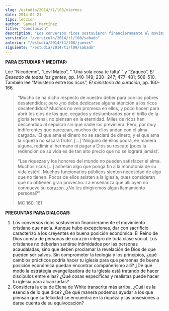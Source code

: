 ```yaml
---
slug: /estudia/2014/t1/l08/viernes
date: 2014-02-21
tipo: leccion
author: Samuel Martínez
title: "Conclusión"
description: "Los conversos ricos sostuvieron financieramente el movimiento cristiano que nacía. Aunque hubo excepciones, dar con sacrificio caracterizó a los creyentes en buena posición económica. El Reino de Dios consta de personas de corazón íntegro de toda clase social. Los cristianos no deberían sentirse intimidados por las personas acaudaladas, sino que deben proclamar la revelación de Dios de que pueden ser salvos."
versiculo: "/versiculo/2014/t1/l08/sabado"
anterior: "/estudia/2014/t1/l08/jueves"
siguiente: "/estudia/2014/t1/l09/sabado"
---
```


**PARA ESTUDIAR Y MEDITAR:**

Lee “Nicodemo”, “Leví Mateo”, “ ‘Una sola cosa te falta’ ” y “Zaqueo”, _El Deseado de todas las gentes_, pp. 140-149; 238- 247; 477-481; 506-510. También lee “Ministerio entre los ricos”, _El ministerio de curación_, pp. 160-166.

> “Mucho se ha dicho respecto de nuestro deber para con los pobres desatendidos; pero ¿no debe dedicarse alguna atención a los ricos desatendidos? Muchos no ven promesa en ellos, y poco hacen para abrir los ojos de los que, cegados y deslumbrados por el brillo de la gloria terrenal, no piensan en la eternidad. Miles de ricos han descendido al sepulcro sin que nadie los previniera. Pero, por muy indiferentes que parezcan, muchos de ellos andan con el alma cargada. ‘El que ama el dinero no se saciará de dinero; y el que ama la riqueza no sacará fruto’. [...] ‘Ninguno de ellos podrá, en manera alguna, redimir al hermano ni pagar a Dios su rescate (pues la redención de su vida es de tan alto precio que no se logrará jamás)’.
>
> “Las riquezas y los honores del mundo no pueden satisfacer el alma. Muchos ricos [...] anhelan algo que ponga fin a la monotonía de su vida estéril. Muchos funcionarios públicos sienten necesidad de algo que no tienen. Pocos de ellos asisten a la iglesia, pues consideran que no obtienen gran provecho. La enseñanza que allí oyen no conmueve su corazón. ¿No les dirigiremos algún llamamiento personal?”
>
> MC 160, 161

**PREGUNTAS PARA DIALOGAR:**

1.  Los conversos ricos sostuvieron financieramente el movimiento cristiano que nacía. Aunque hubo excepciones, dar con sacrificio caracterizó a los creyentes en buena posición económica. El Reino de Dios consta de personas de corazón íntegro de toda clase social. Los cristianos no deberían sentirse intimidados por las personas acaudaladas, sino que deben proclamar la revelación de Dios de que pueden ser salvos. Sin comprometer la teología y los principios, ¿qué cambios prácticos podría hacer tu iglesia para que personas de buena posición económica puedan encontrar compañerismo allí? ¿De qué modo la estrategia evangelizadora de tu iglesia está tratando de hacer discípulos entre ellas? ¿Qué cosas específicas y realistas puede hacer tu iglesia para alcanzarlas?
2.  Considera la cita de Elena de White transcrita más arriba. ¿Cuál es la esencia de lo que dice? ¿De qué manera podemos ayudar a los que piensan que su felicidad se encuentra en la riqueza y las posesiones a darse cuenta de su equivocación?
